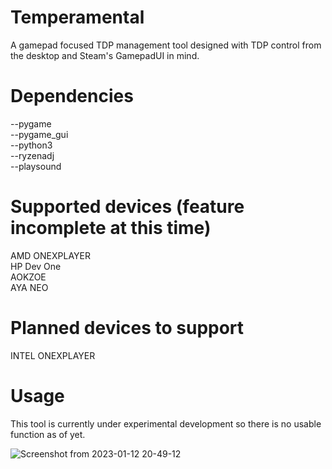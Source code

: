 # Temperamental
A gamepad focused TDP management tool designed with TDP control from the desktop and Steam's GamepadUI in mind.

# Dependencies
--pygame\
--pygame_gui\
--python3\
--ryzenadj\
--playsound

# Supported devices (feature incomplete at this time)
AMD ONEXPLAYER\
HP Dev One\
AOKZOE\
AYA NEO

# Planned devices to support
INTEL ONEXPLAYER

# Usage
This tool is currently under experimental development so there is no usable function as of yet.

![Screenshot from 2023-01-12 20-49-12](https://user-images.githubusercontent.com/16360335/212226323-7da4945c-b5cb-4a97-b204-3bbb4285c6ee.png)

